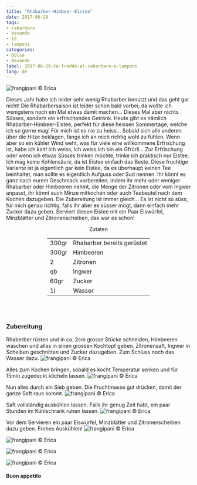 ```yaml
---
title: "Rhabarber-Himbeer-Eistee"
date: 2017-06-19
tags:
- rabarbaro
- bevande
- té
- lamponi 
categories:
- Dolce
- Bevande
label: 2017-06-19-te-freddo-al-rabarbaro-e-lamponi
lang: de
---
```

![](../2017-06-19-te-freddo-al-rabarbaro-e-lamponi/header.jpg "frangipani © Erica")

Dieses Jahr habe ich leider sehr wenig Rhabarber benutzt und das geht gar nicht! Die Rhabarbersaison ist leider schon bald vorbei, da wollte ich wenigstens noch ein Mal etwas damit machen... Dieses Mal aber nichts Süsses, sondern ein erfrischendes Getränk. Heute gibt es nämlich Rhabarber-Himbeer-Eistee, perfekt für diese heissen Sommertage, welche ich so gerne mag! Für mich ist es nie zu heiss... Sobald sich alle anderen über die Hitze beklagen, fange ich an mich richtig wohl zu fühlen. Wenn aber so ein kühler Wind weht, was für viele eine willkommene Erfrischung ist, habe ich kalt! Ich weiss, ich weiss ich bin ein Gfrürli... Zur Erfrischung oder wenn ich etwas Süsses trinken möchte, trinke ich praktisch nur Eistee. Ich mag keine Kohlensäure, da ist Eistee einfach das Beste. Diese fruchtige Variante ist ja eigentlich gar kein Eistee, da es überhaupt keinen Tee beinhaltet, man sollte es eigentlich Aufguss oder Sud nennen. Ihr könnt es ganz nach eurem Geschmack vorbereiten, indem ihr mehr oder weniger Rhabarber oder Himbeeren nehmt, die Menge der Zitronen oder vom Ingwer anpasst, ihr könnt auch Minze mitkochen oder auch Teebeutel nach dem Kochen dazugeben. Die Zubereitung ist immer gleich... Es ist nicht so süss, für mich genau richtig, falls ihr aber es süsser mögt, dann einfach mehr Zucker dazu geben. Serviert diesen Eistee mit ein Paar Eiswürfel, Minzblätter und Zitronenscheiben, das war es schon!

<div id="wrapper" style="text-align: center">
  <div id="yourdiv" style="display: inline-block;">
    <div class="ingredients">
      <div class="ingredients-title">Zutaten</div>
      <table>
        <tbody>
          <tr>
            <td>300gr</td>
            <td>Rhabarber bereits gerüstet</td>
          </tr>
          <tr>
            <td>300gr</td>
            <td>Himbeeren</td>
          </tr>
          <tr>
            <td>2</td>
            <td>Zitronen</td>
          </tr>
          <tr>
            <td>qb</td>
            <td>Ingwer</td>
          </tr>
          <tr>
            <td>60gr</td>
            <td>Zucker</td>
          </tr>
          <tr>
            <td>1l</td>
            <td>Wasser</td>
          </tr>
        </tbody>
      </table>
      <br></br>
    </div>
  </div>
</div>


<h3>
  <font color="grey">
    <i class="fa fa-cogs"></i>
  </font> Zubereitung
</h3>

Rhaberber rüsten und in ca. 2cm grosse Stücke schneiden, Himbeeren waschen und alles in einen grossen Kochtopf geben. Zitronensaft, Ingwer in Scheiben geschnitten und Zucker dazugeben. Zum Schluss noch das Wasser dazu.
![](../2017-06-19-te-freddo-al-rabarbaro-e-lamponi/pentola.jpg "frangipani © Erica")

Alles zum Kochen bringen, sobald es kocht Temperatur senken und für 15min zugedeckt köcheln lassen.
![](../2017-06-19-te-freddo-al-rabarbaro-e-lamponi/cotto.jpg "frangipani © Erica")

Nun alles durch ein Sieb geben. Die Fruchtmasse gut drücken, damit der ganze Saft raus kommt.
![](../2017-06-19-te-freddo-al-rabarbaro-e-lamponi/setaccio.jpg "frangipani © Erica")

Saft vollständig auskühlen lassen. Falls ihr genug Zeit habt, ein paar Stunden im Kühlschrank ruhen lassen.
![](../2017-06-19-te-freddo-al-rabarbaro-e-lamponi/te.jpg "frangipani © Erica")

Vor dem Servieren ein paar Eiswürfel, Minzblätter und Zitronenscheiben dazu geben. Frohes Auskühlen!
![](../2017-06-19-te-freddo-al-rabarbaro-e-lamponi/risultato1.jpg "frangipani © Erica")

![](../2017-06-19-te-freddo-al-rabarbaro-e-lamponi/risultato2.jpg "frangipani © Erica")

![](../2017-06-19-te-freddo-al-rabarbaro-e-lamponi/risultato3.jpg "frangipani © Erica")

![](../2017-06-19-te-freddo-al-rabarbaro-e-lamponi/risultato4.jpg "frangipani © Erica")

<h4>Buon appetito
  <font color="red">
    <i class="fa fa-smile-o"></i>
  </font>
</h4>
